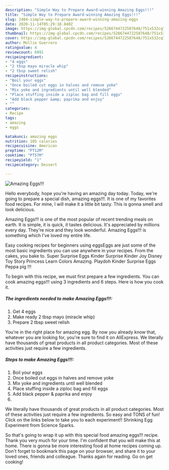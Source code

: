 ```yaml
---
description: "Simple Way to Prepare Award-winning Amazing Eggs!!!"
title: "Simple Way to Prepare Award-winning Amazing Eggs!!!"
slug: 2404-simple-way-to-prepare-award-winning-amazing-eggs
date: 2020-11-14T05:29:18.840Z
image: https://img-global.cpcdn.com/recipes/5266744722587648/751x532cq70/amazing-eggs-recipe-main-photo.jpg
thumbnail: https://img-global.cpcdn.com/recipes/5266744722587648/751x532cq70/amazing-eggs-recipe-main-photo.jpg
cover: https://img-global.cpcdn.com/recipes/5266744722587648/751x532cq70/amazing-eggs-recipe-main-photo.jpg
author: Mollie Guerrero
ratingvalue: 4
reviewcount: 6091
recipeingredient:
- "4 eggs"
- "2 tbsp mayo miracle whip"
- "2 tbsp sweet relish"
recipeinstructions:
- "Boil your eggs"
- "Once boiled cut eggs in halves and remove yoke"
- "Mix yoke and ingredients until well blended"
- "Place stuffing inside a ziploc bag and fill eggs"
- "Add black pepper &amp; paprika and enjoy"
- ""
categories:
- Recipe
tags:
- amazing
- eggs

katakunci: amazing eggs 
nutrition: 105 calories
recipecuisine: American
preptime: "PT12M"
cooktime: "PT57M"
recipeyield: "1"
recipecategory: Dessert

---
```



![Amazing Eggs!!!](https://img-global.cpcdn.com/recipes/5266744722587648/751x532cq70/amazing-eggs-recipe-main-photo.jpg)

Hello everybody, hope you're having an amazing day today. Today, we're going to prepare a special dish, amazing eggs!!!. It is one of my favorites food recipes. For mine, I will make it a little bit tasty. This is gonna smell and look delicious.

Amazing Eggs!!! is one of the most popular of recent trending meals on earth. It is simple, it is quick, it tastes delicious. It's appreciated by millions every day. They're nice and they look wonderful. Amazing Eggs!!! is something which I've loved my entire life.

Easy cooking recipes for beginners using eggsEggs are just some of the most basic ingredients you can use anywhere in your recipes. From the cakes, you bake to. Super Surprise Eggs Kinder Surprise Kinder Joy Disney Toy Story Princess Learn Colors Amazing. Playdoh Kinder Surprise Eggs Peppa pig !!!


To begin with this recipe, we must first prepare a few ingredients. You can cook amazing eggs!!! using 3 ingredients and 6 steps. Here is how you cook it.

<!--inarticleads1-->

##### The ingredients needed to make Amazing Eggs!!!:

1. Get 4 eggs
1. Make ready 2 tbsp mayo (miracle whip)
1. Prepare 2 tbsp sweet relish


You&#39;re in the right place for amazing egg. By now you already know that, whatever you are looking for, you&#39;re sure to find it on AliExpress. We literally have thousands of great products in all product categories. Most of these activities just require a few ingredients. 

<!--inarticleads2-->

##### Steps to make Amazing Eggs!!!:

1. Boil your eggs
1. Once boiled cut eggs in halves and remove yoke
1. Mix yoke and ingredients until well blended
1. Place stuffing inside a ziploc bag and fill eggs
1. Add black pepper &amp; paprika and enjoy
1. 


We literally have thousands of great products in all product categories. Most of these activities just require a few ingredients. So easy and TONS of fun! Click on the links below to take you to each experiment!! Shrinking Egg Experiment from Science Sparks. 

So that's going to wrap it up with this special food amazing eggs!!! recipe. Thank you very much for your time. I'm confident that you will make this at home. There is gonna be more interesting food at home recipes coming up. Don't forget to bookmark this page on your browser, and share it to your loved ones, friends and colleague. Thanks again for reading. Go on get cooking!
